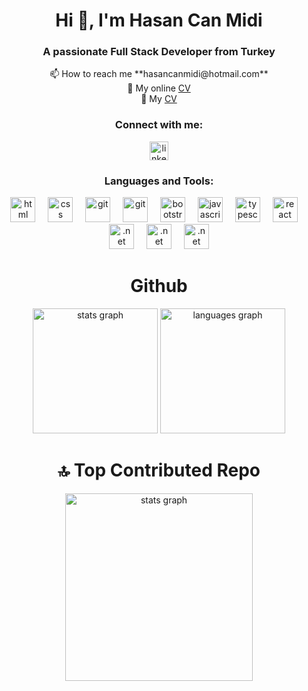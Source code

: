 <h1 align="center">Hi 👋, I'm Hasan Can Midi</h1>
<h3 align="center">A passionate Full Stack Developer from Turkey</h3>
<p align="center">
📫 How to reach me **hasancanmidi@hotmail.com** <br>
📃 My online <a href="https://hasancanmidi.github.io/"  target="_blank">CV</a><br/>
📃 My <a href="https://drive.google.com/file/d/18K6zCB6bU_tyTjLzwd52UEwWbKXhW8-M/view?usp=sharing" target="_blank" >CV</a>
</p><h3 align="center">Connect with me:</h3>
<p align="center">
    <div align="center">
        <a href="https://www.linkedin.com/in/hasancanmidi/" target="_blank">
          <img src="https://img.shields.io/static/v1?message=LinkedIn&logo=linkedin&label=&color=0077B5&logoColor=white&labelColor=&style=for-the-badge" height="30" alt="linkedin logo"/>
        </a>
      </div>
<h3 align="center">Languages and Tools:</h3>
<p align="center"> 
    <a href="https://html.com/" target="_blank" rel="noreferrer"> <img src="https://www.vectorlogo.zone/logos/w3_html5/w3_html5-icon.svg" alt="html" width="40" height="40"/></a> 
    <img width="12" />
    <a href="https://developer.mozilla.org/en-US/docs/Web/CSS" target="_blank" rel="noreferrer"> <img src="https://www.vectorlogo.zone/logos/w3_css/w3_css-icon.svg" alt="css" width="40" height="40"/></a> 
    <img width="12" />
    <a href="https://git-scm.com/" target="_blank" rel="noreferrer"> <img src="https://camo.githubusercontent.com/97355a4f48ed3fe5d9763f1d151b4b9716c0e444461c9b54512042336886ba7e/68747470733a2f2f736b696c6c69636f6e732e6465762f69636f6e733f693d676974" alt="git" width="40" height="40"/></a>
    <img width="12" />
    <a target="_blank" rel="noreferrer"> <img src="https://camo.githubusercontent.com/a3e65c4a887a1abb4fdb1cf11771df9db7ea20f3d5aa683c51999899613bb8a5/68747470733a2f2f736b696c6c69636f6e732e6465762f69636f6e733f693d676974687562" alt="git" width="40" height="40"/></a>
    <img width="12" />
    <a href="https://git-scm.com/" target="_blank" rel="noreferrer"> <img src="https://www.vectorlogo.zone/logos/getbootstrap/getbootstrap-icon.svg" alt="bootstrap" width="40" height="40"/></a>
    <img width="12" />
    <a href="https://git-scm.com/" target="_blank" rel="noreferrer"> <img src="https://camo.githubusercontent.com/83332cff730c24fb7829ea5ff814d2629572848a0881cf9a60222ef296263782/68747470733a2f2f736b696c6c69636f6e732e6465762f69636f6e733f693d6a73" alt="javascript" width="40" height="40"/></a>
    <img width="12" />
    <a href="https://git-scm.com/" target="_blank" rel="noreferrer"> <img src="https://www.vectorlogo.zone/logos/typescriptlang/typescriptlang-icon.svg" alt="typescript" width="40" height="40"/></a>
    <img width="12" />
    <a href="https://react.dev/learn" target="_blank" rel="noreferrer"><img src="https://camo.githubusercontent.com/ff077b866cdc3fc2b0fa50ca6f8fa395451ffa625bc9c1133643b40e8afa2e2c/68747470733a2f2f736b696c6c69636f6e732e6465762f69636f6e733f693d7265616374" alt="react" width="40" height="40"/></a>
    <img width="12" />
    <a href="https://dotnet.microsoft.com/en-us/" target="_blank" rel="noreferrer"> <img src="https://camo.githubusercontent.com/533eb0313af568d57d5bd22dea49ab0264b4dda628cfa7aa9a76991bcc8c122e/68747470733a2f2f736b696c6c69636f6e732e6465762f69636f6e733f693d646f746e6574" alt=".net" width="40" height="40"/></a>
    <img width="12" />
    <a target="_blank" rel="noreferrer"> <img src="https://camo.githubusercontent.com/70e5616dbd07222e33c75aeef97ac25e7ef9c5d57d5763c9a15f2fdc146418fd/68747470733a2f2f736b696c6c69636f6e732e6465762f69636f6e733f693d6373" alt=".net" width="40" height="40"/></a>
    <img width="12" />
    <a target="_blank" rel="noreferrer"> <img src="https://camo.githubusercontent.com/0ac523e295393e5fb91b13ed8e2bf2cf1bc9669ef91cbe6eaab903a149213087/68747470733a2f2f736b696c6c69636f6e732e6465762f69636f6e733f693d706f737467726573" alt=".net" width="40" height="40"/></a>
</p>
<h1 align="center">Github </h1>
<div align="center">
  <img src="https://github-readme-stats.vercel.app/api?username=hasancanmidi&theme=bear&show_icons=true&hide_border=false&count_private=true" height="200" alt="stats graph"  />
  <img src="https://github-readme-stats.vercel.app/api/top-langs?username=hasancanmidi&locale=en&hide_title=false&layout=compact&card_width=320&langs_count=5&theme=bear&hide_border=false&order=2" height="200" alt="languages graph"  /><br/>
</div>
<h1 align="center">🔝 Top Contributed Repo </h1>
<div align="center">
    <img src="https://github-contributor-stats.vercel.app/api?username=hasancanmidi&limit=5&theme=bear&combine_all_yearly_contributions=true" height="300" alt="stats graph"  />
</div>
